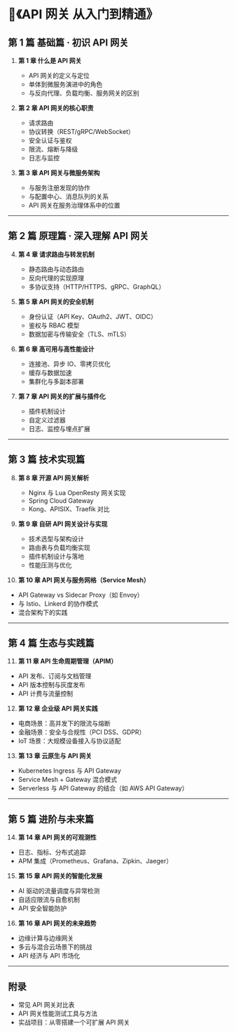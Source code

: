 # 📖《API 网关 从入门到精通》

## 第 1 篇 基础篇 · 初识 API 网关

1. **第 1 章 什么是 API 网关**

   * API 网关的定义与定位
   * 单体到微服务演进中的角色
   * 与反向代理、负载均衡、服务网关的区别
2. **第 2 章 API 网关的核心职责**

   * 请求路由
   * 协议转换（REST/gRPC/WebSocket）
   * 安全认证与鉴权
   * 限流、熔断与降级
   * 日志与监控
3. **第 3 章 API 网关与微服务架构**

   * 与服务注册发现的协作
   * 与配置中心、消息队列的关系
   * API 网关在服务治理体系中的位置

---

## 第 2 篇 原理篇 · 深入理解 API 网关

4. **第 4 章 请求路由与转发机制**

   * 静态路由与动态路由
   * 反向代理的实现原理
   * 多协议支持（HTTP/HTTPS、gRPC、GraphQL）
5. **第 5 章 API 网关的安全机制**

   * 身份认证（API Key、OAuth2、JWT、OIDC）
   * 鉴权与 RBAC 模型
   * 数据加密与传输安全（TLS、mTLS）
6. **第 6 章 高可用与高性能设计**

   * 连接池、异步 IO、零拷贝优化
   * 缓存与数据加速
   * 集群化与多副本部署
7. **第 7 章 API 网关的扩展与插件化**

   * 插件机制设计
   * 自定义过滤器
   * 日志、监控与埋点扩展

---

## 第 3 篇 技术实现篇

8. **第 8 章 开源 API 网关解析**

   * Nginx 与 Lua OpenResty 网关实现
   * Spring Cloud Gateway
   * Kong、APISIX、Traefik 对比
9. **第 9 章 自研 API 网关设计与实现**

   * 技术选型与架构设计
   * 路由表与负载均衡实现
   * 插件机制设计与落地
   * 性能压测与优化
10. **第 10 章 API 网关与服务网格（Service Mesh）**

* API Gateway vs Sidecar Proxy（如 Envoy）
* 与 Istio、Linkerd 的协作模式
* 混合架构下的实践

---

## 第 4 篇 生态与实践篇

11. **第 11 章 API 生命周期管理（APIM）**

* API 发布、订阅与文档管理
* API 版本控制与灰度发布
* API 计费与流量控制

12. **第 12 章 企业级 API 网关实践**

* 电商场景：高并发下的限流与熔断
* 金融场景：安全与合规性（PCI DSS、GDPR）
* IoT 场景：大规模设备接入与协议适配

13. **第 13 章 云原生与 API 网关**

* Kubernetes Ingress 与 API Gateway
* Service Mesh + Gateway 混合模式
* Serverless 与 API Gateway 的结合（如 AWS API Gateway）

---

## 第 5 篇 进阶与未来篇

14. **第 14 章 API 网关的可观测性**

* 日志、指标、分布式追踪
* APM 集成（Prometheus、Grafana、Zipkin、Jaeger）

15. **第 15 章 API 网关的智能化发展**

* AI 驱动的流量调度与异常检测
* 自适应限流与自愈机制
* API 安全智能防护

16. **第 16 章 API 网关的未来趋势**

* 边缘计算与边缘网关
* 多云与混合云场景下的挑战
* API 经济与 API 市场化

---

## 附录

* 常见 API 网关对比表
* API 网关性能测试工具与方法
* 实战项目：从零搭建一个可扩展 API 网关
